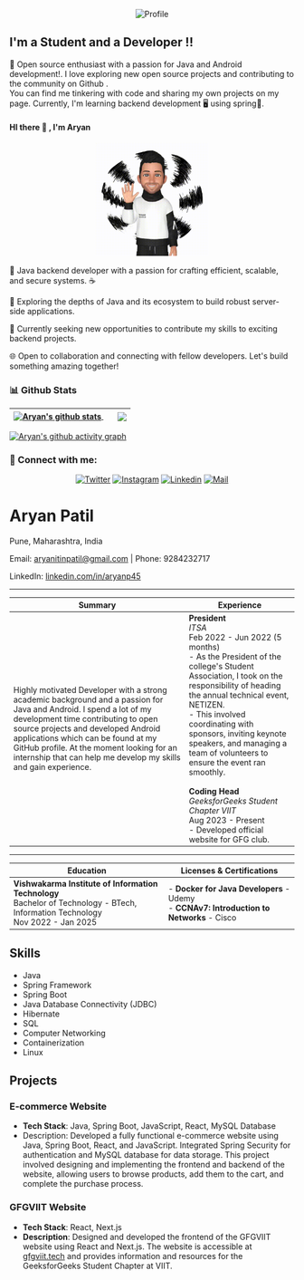 
 <p align="center"> <img src="https://komarev.com/ghpvc/?username=aryanp45&label=Profile%20views&color=0e75b6&style=flat" alt="Profile" />

 <!-- [![Twitter Follow](https://img.shields.io/twitter/follow/Patil_Aryan?color=1DA1F2&logo=twitter&style=for-the-badge)](https://twitter.com/intent/follow?original_referer=https%3A%2F%2Fgithub.com%2FcodeSTACKr&screen_name=aryanp45) -->

</p>


 ## I'm a Student and a Developer !!

🌱 Open source enthusiast with a passion for Java and Android development!. I love exploring new open source projects and contributing to the community on Github .   
You can find me tinkering with code and sharing my own projects on my page. Currently, I'm learning backend development 🖥️ using spring🍃. 

<!-- diving deep into the world of containerization 🛳️, learning Docker🦈 and excited to see how containerization can benefit open source projects.  -->


#### HI there :wave: , I'm Aryan 
<p align="center">
  <img src="hello.gif" height="200" />
</p>


🌟 Java backend developer with a passion for crafting efficient, scalable, and secure systems. ☕

🚀 Exploring the depths of Java and its ecosystem to build robust server-side applications.

💼 Currently seeking new opportunities to contribute my skills to exciting backend projects.

🌐 Open to collaboration and connecting with fellow developers. Let's build something amazing together!

<!-- Trophies -->
<!-- <p><img src="https://github-profile-trophy.vercel.app/?username=AryanP45&row=1&margin-w=15&margin-h=15&theme=darkhub" alt="Aryan" /></p>
<hr> -->


### 📊 Github Stats

<p align="center">

| <a href="https://github.com/anuraghazra/github-readme-stats"><img align="center" src="https://github-readme-stats.vercel.app/api?username=AryanP45&count_private=true&show_icons=true&include_all_commits=true&theme=github_dark&hide_border=true" alt="Aryan's github stats" /> </a>  &nbsp; &nbsp;  | <a href="https://github.com/anuraghazra/github-readme-stats"> <img align="center" src="https://github-readme-stats.vercel.app/api/top-langs/?username=AryanP45&layout=compact&theme=github_dark&hide_border=true" /> </a> | 
| ------------- | ------------- |

</p>


[![Aryan's github activity graph](https://github-readme-activity-graph.vercel.app/graph?username=AryanP45&theme=github-dark)](https://github.com/AryanP45)

<!-- Badges -->
<!-- [![@AryanP45's Holopin board](https://holopin.io/api/user/board?user=aryanp45)](https://holopin.io/@aryanp45) -->

### :link: Connect with me:

<div align="center">

[![Twitter](https://img.shields.io/badge/-Twitter-black?style=for-the-badge&logo=twitter)](https://twitter.com/aryanp45)
[![Instagram](https://img.shields.io/badge/-Instagram-black?style=for-the-badge&logo=instagram)](https://instagram.com/aryan_45910)
[![Linkedin](https://img.shields.io/badge/-LinkedIn-black?style=for-the-badge&logo=Linkedin)](https://www.linkedin.com/in/aryan-patil-390303206)
[![Mail](https://img.shields.io/badge/-Say%20Hi!-black?style=for-the-badge&logo=gmail)](mailto:aryanitinpatil@gmail.com)
</div>


[twitter]: https://twitter.com/aryanp45
[instagram]: https://instagram.com/aryan_45910
[linkedin]: https://www.linkedin.com/in/aryan-patil-390303206


<!-- Resume -->

# Aryan Patil

Pune, Maharashtra, India

Email: aryanitinpatil@gmail.com | Phone: 9284232717

LinkedIn: [linkedin.com/in/aryanp45](https://www.linkedin.com/in/aryanp45)

---

| **Summary**                                                                 | **Experience**  |
|------------------------------------------------------------------------------|-----------------|
| Highly motivated Developer with a strong academic background and a passion for Java and Android. I spend a lot of my development time contributing to open source projects and developed Android applications which can be found at my GitHub profile. At the moment looking for an internship that can help me develop my skills and gain experience. | **President**<br>*ITSA*<br>Feb 2022 - Jun 2022 (5 months)<br>- As the President of the college's Student Association, I took on the responsibility of heading the annual technical event, NETIZEN.<br>- This involved coordinating with sponsors, inviting keynote speakers, and managing a team of volunteers to ensure the event ran smoothly.<br><br>**Coding Head**<br>*GeeksforGeeks Student Chapter VIIT*<br>Aug 2023 - Present <br> - Developed official website for GFG club. |

---

| **Education**                                                         | **Licenses & Certifications**  |
|----------------------------------------------------------------------|---------------------------|
| **Vishwakarma Institute of Information Technology**<br>Bachelor of Technology - BTech, Information Technology<br>Nov 2022 - Jan 2025 | - **Docker for Java Developers** - Udemy<br>- **CCNAv7: Introduction to Networks** - Cisco |


## Skills
- Java
- Spring Framework
- Spring Boot
- Java Database Connectivity (JDBC)
- Hibernate
- SQL
- Computer Networking
- Containerization
- Linux

## Projects

### E-commerce Website
- **Tech Stack**: Java, Spring Boot, JavaScript, React, MySQL Database
- Description: Developed a fully functional e-commerce website using Java, Spring Boot, React, and JavaScript. Integrated Spring Security for authentication and MySQL database for data storage. This project involved designing and implementing the frontend and backend of the website, allowing users to browse products, add them to the cart, and complete the purchase process.


### GFGVIIT Website
- **Tech Stack**: React, Next.js
- **Description**: Designed and developed the frontend of the GFGVIIT website using React and Next.js. The website is accessible at [gfgviit.tech](https://gfgviit.tech) and provides information and resources for the GeeksforGeeks Student Chapter at VIIT.